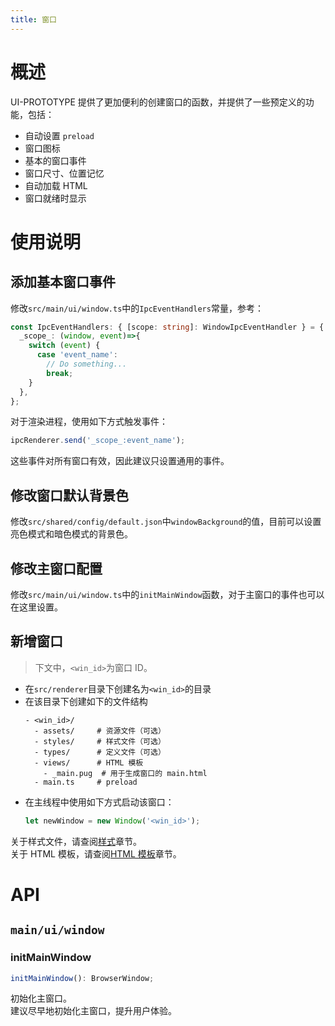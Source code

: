 ```yaml
---
title: 窗口
---
```


# 概述
UI-PROTOTYPE 提供了更加便利的创建窗口的函数，并提供了一些预定义的功能，包括：
- 自动设置 `preload`
- 窗口图标
- 基本的窗口事件
- 窗口尺寸、位置记忆
- 自动加载 HTML
- 窗口就绪时显示

# 使用说明
## 添加基本窗口事件
修改`src/main/ui/window.ts`中的`IpcEventHandlers`常量，参考：
```typescript
const IpcEventHandlers: { [scope: string]: WindowIpcEventHandler } = {
  _scope_: (window, event)=>{
    switch (event) {
      case 'event_name':
        // Do something...
        break;
    }
  },
};
```
对于渲染进程，使用如下方式触发事件：
```typescript
ipcRenderer.send('_scope_:event_name');
```

这些事件对所有窗口有效，因此建议只设置通用的事件。

## 修改窗口默认背景色
修改`src/shared/config/default.json`中`windowBackground`的值，目前可以设置亮色模式和暗色模式的背景色。

## 修改主窗口配置
修改`src/main/ui/window.ts`中的`initMainWindow`函数，对于主窗口的事件也可以在这里设置。

## 新增窗口
> 下文中，`<win_id>`为窗口 ID。

- 在`src/renderer`目录下创建名为`<win_id>`的目录
- 在该目录下创建如下的文件结构
  ```
  - <win_id>/
    - assets/     # 资源文件（可选）
    - styles/     # 样式文件（可选）
    - types/      # 定义文件（可选）
    - views/      # HTML 模板
      - _main.pug  # 用于生成窗口的 main.html
    - main.ts     # preload
  ```
- 在主线程中使用如下方式启动该窗口：
  ```typescript
  let newWindow = new Window('<win_id>');
  ```

关于样式文件，请查阅[样式](../style)章节。  
关于 HTML 模板，请查阅[HTML 模板](../layout)章节。

# API
## `main/ui/window`

### initMainWindow
```typescript
initMainWindow(): BrowserWindow;
```
初始化主窗口。  
建议尽早地初始化主窗口，提升用户体验。
